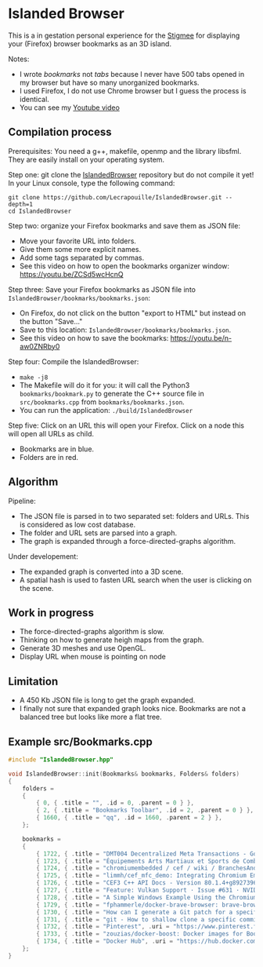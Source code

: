 # Islanded Browser

This is a in gestation personal experience for the [Stigmee](https://github.com/stigmee) for displaying your (Firefox) browser bookmarks as an 3D island.

Notes:
- I wrote *bookmarks* not *tabs* because I never have 500 tabs opened in my browser but have so many unorganized bookmarks.
- I used Firefox, I do not use Chrome browser but I guess the process is identical.
- You can see my [Youtube video](https://youtu.be/_IjCipUK8Bk)

## Compilation process

Prerequisites: You need a g++, makefile, openmp and the library libsfml. They are easily install on your operating system.

Step one: git clone the [IslandedBrowser](https://github.com/Lecrapouille/IslandedBrowser) repository but do not compile it yet!
In your Linux console, type the following command:

```
git clone https://github.com/Lecrapouille/IslandedBrowser.git --depth=1
cd IslandedBrowser
```

Step two: organize your Firefox bookmarks and save them as JSON file:
- Move your favorite URL into folders.
- Give them some more explicit names.
- Add some tags separated by commas.
- See this video on how to open the bookmarks organizer window: https://youtu.be/ZCSd5wcHcnQ

Step three: Save your Firefox bookmarks as JSON file into `IslandedBrowser/bookmarks/bookmarks.json`:
- On Firefox, do not click on the button "export to HTML" but instead on the button "Save..."
- Save to this location: `IslandedBrowser/bookmarks/bookmarks.json`.
- See this video on how to save the bookmarks: https://youtu.be/n-aw0ZNRby0

Step four: Compile the IslandedBrowser:
- `make -j8`
- The Makefile will do it for you: it will call the Python3 `bookmarks/bookmark.py` to generate the C++ source file in `src/bookmarks.cpp` from `bookmarks/bookmarks.json`.
- You can run the application: `./build/IslandedBrowser`

Step five: Click on an URL this will open your Firefox. Click on a node this will open all URLs as child.
- Bookmarks are in blue.
- Folders are in red.

## Algorithm

Pipeline:
- The JSON file is parsed in to two separated set: folders and URLs. This is considered as low cost database.
- The folder and URL sets are parsed into a graph.
- The graph is expanded through a force-directed-graphs algorithm.

Under developement:
- The expanded graph is converted into a 3D scene.
- A spatial hash is used to fasten URL search when the user is clicking on the scene.

## Work in progress

- The force-directed-graphs algorithm is slow.
- Thinking on how to generate heigh maps from the graph.
- Generate 3D meshes and use OpenGL.
- Display URL when mouse is pointing on node

## Limitation

- A 450 Kb JSON file is long to get the graph expanded.
- I finally not sure that expanded graph looks nice. Bookmarks are not a balanced tree but looks like more a flat tree.

## Example src/Bookmarks.cpp

```c++
#include "IslandedBrowser.hpp"

void IslandedBrowser::init(Bookmarks& bookmarks, Folders& folders)
{
    folders =
    {
        { 0, { .title = "", .id = 0, .parent = 0 } },
        { 2, { .title = "Bookmarks Toolbar", .id = 2, .parent = 0 } },
        { 1660, { .title = "qq", .id = 1660, .parent = 2 } },
    };

    bookmarks =
    {
        { 1722, { .title = "DMT004 Decentralized Meta Transactions - Google Docs", .uri = "https://docs.google.com/document/d/1U_fN6fbhdHBUnbibeWhgwtDbDFLSeSk3wu60VVo9ykw/edit", .id = 1722, .parent = 1660 } },
        { 1723, { .title = "Équipements Arts Martiaux et Sports de Combat – VMA Self Défense", .uri = "https://vmaselfdefense-online.com/collections/equipement-art-martiaux", .id = 1723, .parent = 1660 } },
        { 1724, { .title = "chromiumembedded / cef / wiki / BranchesAndBuilding — Bitbucket", .uri = "https://bitbucket.org/chromiumembedded/cef/wiki/BranchesAndBuilding", .id = 1724, .parent = 1660 } },
        { 1725, { .title = "limmh/cef_mfc_demo: Integrating Chromium Embedded Framework (CEF) in a sample MFC application", .uri = "https://github.com/limmh/cef_mfc_demo", .id = 1725, .parent = 1660 } },
        { 1726, { .title = "CEF3 C++ API Docs - Version 80.1.4+g8927396+chromium-80.0.3987.149", .uri = "https://magpcss.org/ceforum/apidocs3/", .id = 1726, .parent = 1660 } },
        { 1727, { .title = "Feature: Vulkan Support · Issue #631 · NVIDIA/nvidia-docker", .uri = "https://github.com/NVIDIA/nvidia-docker/issues/631", .id = 1727, .parent = 1660 } },
        { 1728, { .title = "A Simple Windows Example Using the Chromium Embedded Framework 3 - CodeProject", .uri = "https://www.codeproject.com/Tips/785840/A-Simple-Windows-Example-Using-the-Chromium-Embedd", .id = 1728, .parent = 1660 } },
        { 1729, { .title = "fphammerle/docker-brave-browser: brave-browser https://brave.com/ 🐳", .uri = "https://github.com/fphammerle/docker-brave-browser", .id = 1729, .parent = 1660 } },
        { 1730, { .title = "How can I generate a Git patch for a specific commit? - Stack Overflow", .uri = "https://stackoverflow.com/questions/6658313/how-can-i-generate-a-git-patch-for-a-specific-commit", .id = 1730, .parent = 1660 } },
        { 1731, { .title = "git - How to shallow clone a specific commit with depth 1? - Stack Overflow", .uri = "https://stackoverflow.com/questions/31278902/how-to-shallow-clone-a-specific-commit-with-depth-1", .id = 1731, .parent = 1660 } },
        { 1732, { .title = "Pinterest", .uri = "https://www.pinterest.fr/", .id = 1732, .parent = 1660 } },
        { 1733, { .title = "zouzias/docker-boost: Docker images for Boost's C++ libraries", .uri = "https://github.com/zouzias/docker-boost", .id = 1733, .parent = 1660 } },
        { 1734, { .title = "Docker Hub", .uri = "https://hub.docker.com/repository/docker/lecrapouille/chreage", .id = 1734, .parent = 1660 } },
    };
}
```

